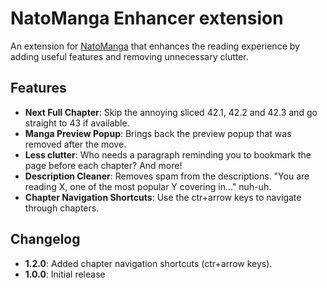 # NatoManga Enhancer extension

An extension for [NatoManga](https://natomanga.com) that enhances the reading experience by adding useful features and removing unnecessary clutter.

## Features

- **Next Full Chapter**: Skip the annoying sliced 42.1, 42.2 and 42.3 and go straight to 43 if available.
- **Manga Preview Popup**: Brings back the preview popup that was removed after the move.
- **Less clutter**: Who needs a paragraph reminding you to bookmark the page before each chapter? And more!
- **Description Cleaner**: Removes spam from the descriptions. "You are reading X, one of the most popular Y covering in..." nuh-uh.
- **Chapter Navigation Shortcuts**: Use the ctr+arrow keys to navigate through chapters.

## Changelog

- **1.2.0**: Added chapter navigation shortcuts (ctr+arrow keys).
- **1.0.0**: Initial release
